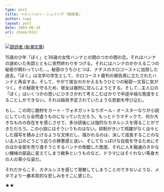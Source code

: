 ```yaml
---
type: post
title: ベルンハルト・シュリンク『朗読者』
author: sugi
layout: post
date: 2003-06-10
url: /book/651/
---
```

<a href="http://www.amazon.co.jp/exec/obidos/ASIN/4102007113/chezsugi-22/ref=nosim/" onclick="_gaq.push(['_trackEvent', 'outbound-article', 'http://www.amazon.co.jp/exec/obidos/ASIN/4102007113/chezsugi-22/ref=nosim/', '']);" name="amazletlink" target="_blank"><img src="http://i1.wp.com/ec2.images-amazon.com/images/I/51C20D5SZ7L.SL160.jpg?w=660" alt="朗読者 (新潮文庫)"  class="alignleft" data-recalc-dims="1" /></a>

15歳の少年「ぼく」と36歳の女性ハンナとの間のつかの間の恋。それはハンナの謎めいた失踪とともに突然終わりをつげる。それにはハンナのかかえる二つの秘密が関わっていた...。秘密のうちひとつは、ナチスのホロコーストに加担した過去。「ぼく」は法学の学生として、ホロコースト裁判の被告席に立たされたハンナと再会する。そして、やがて彼女のかかえるもうひとつの秘密―文盲に気がつく。その秘密を守るため、彼女は厳刑に甘んじようとする。そして...主人公の「ぼく」はいくつかの思いにひきさかれて考えこむばかりで中途半端な態度をとることしかできない。それは結局予定されていたような悲劇を呼び込む。

もし、この同じ題材をカート・ヴォネガットなりポール・オースターなりが小説にしていたら全然違うものになっていただろう。もっとドラマチックで、何か大きなものの存在をを感じさせて、多分読後には強烈なカタルシスを得ることができただろう。この小説にはそういうものはない。抑制がきいて飛躍がなく淡々とした描写を積み上げるような文体だし、描かれるのは、決して成長することのない主人公のどうどう巡りの罪悪感と迷い、そしてちっぽけな自我を守るためにそのほか全部を売り渡そうとするハンナの倒錯した態度、それに人を融通のきかない機械の部品に変えてしまう戦争というものなど、ドラマにはそぐわない等身大の人の卑小な姿だ。

それだからこそ、カタルシスを感じて発散してしまうことのできないような、メタでより一層本質的な悲しみをそこに感じた。

★★

